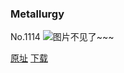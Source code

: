 ### Metallurgy
No.1114
![图片不见了~~~](https://imgs.xkcd.com/comics/metallurgy.png)

[原址](https://xkcd.com//1114) [下载](https://imgs.xkcd.com/comics/metallurgy.png)

